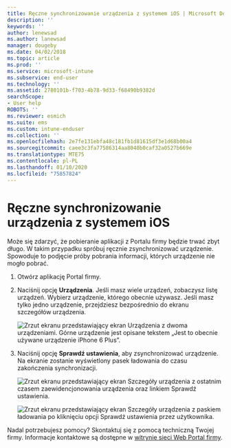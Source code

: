 ```yaml
---
title: Ręczne synchronizowanie urządzenia z systemem iOS | Microsoft Docs
description: ''
keywords: ''
author: lenewsad
ms.author: lanewsad
manager: dougeby
ms.date: 04/02/2018
ms.topic: article
ms.prod: ''
ms.service: microsoft-intune
ms.subservice: end-user
ms.technology: ''
ms.assetid: 2780101b-f703-4b78-9d33-f68490b9382d
searchScope:
- User help
ROBOTS: ''
ms.reviewer: esmich
ms.suite: ems
ms.custom: intune-enduser
ms.collection: ''
ms.openlocfilehash: 2e7fe131ebfa48c181fb1d81615df3e1d68b00a4
ms.sourcegitcommit: caee3c3fa77586314aa8040b0caf32a0527b669e
ms.translationtype: MTE75
ms.contentlocale: pl-PL
ms.lasthandoff: 01/10/2020
ms.locfileid: "75857824"
---
```

# <a name="sync-your-ios-device-manually"></a>Ręczne synchronizowanie urządzenia z systemem iOS

Może się zdarzyć, że pobieranie aplikacji z Portalu firmy będzie trwać zbyt długo. W takim przypadku spróbuj ręcznie zsynchronizować urządzenie. Spowoduje to podjęcie próby pobrania informacji, których urządzenie nie mogło pobrać.

1. Otwórz aplikację Portal firmy.

2. Naciśnij opcję **Urządzenia**. Jeśli masz wiele urządzeń, zobaczysz listę urządzeń. Wybierz urządzenie, którego obecnie używasz. Jeśli masz tylko jedno urządzenie, przejdziesz bezpośrednio do ekranu szczegółów urządzenia.

    ![Zrzut ekranu przedstawiający ekran Urządzenia z dwoma urządzeniami. Górne urządzenie jest opisane tekstem „Jest to obecnie używane urządzenie iPhone 6 Plus”.](/intune-user-help/media/ios_sync_1_CP_after_1804.png)

3. Naciśnij opcję **Sprawdź ustawienia**, aby zsynchronizować urządzenie. Na ekranie zostanie wyświetlony pasek ładowania do czasu zakończenia synchronizacji.

    ![Zrzut ekranu przedstawiający ekran Szczegóły urządzenia z ostatnim czasem zaewidencjonowania urządzenia oraz linkiem Sprawdź ustawienia.](/intune-user-help/media/ios_sync_2_CP_after_1804.png)  

   ![Zrzut ekranu przedstawiający ekran Szczegóły urządzenia z paskiem ładowania po kliknięciu opcji Sprawdź ustawienia przez użytkownika.](/intune-user-help/media/ios_sync_3_CP-after_1804.png)

Nadal potrzebujesz pomocy? Skontaktuj się z pomocą techniczną Twojej firmy. Informacje kontaktowe są dostępne w [witrynie sieci Web Portal firmy](https://go.microsoft.com/fwlink/?linkid=2010980).

